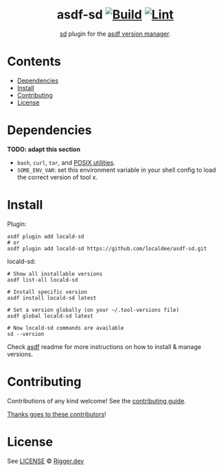 <div align="center">

# asdf-sd [![Build](https://github.com/localdee/asdf-sd/actions/workflows/build.yml/badge.svg)](https://github.com/localdee/asdf-sd/actions/workflows/build.yml) [![Lint](https://github.com/localdee/asdf-sd/actions/workflows/lint.yml/badge.svg)](https://github.com/localdee/asdf-sd/actions/workflows/lint.yml)

[sd](https://github.com/chmln/sd) plugin for the [asdf version manager](https://asdf-vm.com).

</div>

# Contents

- [Dependencies](#dependencies)
- [Install](#install)
- [Contributing](#contributing)
- [License](#license)

# Dependencies

**TODO: adapt this section**

- `bash`, `curl`, `tar`, and [POSIX utilities](https://pubs.opengroup.org/onlinepubs/9699919799/idx/utilities.html).
- `SOME_ENV_VAR`: set this environment variable in your shell config to load the correct version of tool x.

# Install

Plugin:

```shell
asdf plugin add locald-sd
# or
asdf plugin add locald-sd https://github.com/localdee/asdf-sd.git
```

locald-sd:

```shell
# Show all installable versions
asdf list-all locald-sd

# Install specific version
asdf install locald-sd latest

# Set a version globally (on your ~/.tool-versions file)
asdf global locald-sd latest

# Now locald-sd commands are available
sd --version
```

Check [asdf](https://github.com/asdf-vm/asdf) readme for more instructions on how to
install & manage versions.

# Contributing

Contributions of any kind welcome! See the [contributing guide](contributing.md).

[Thanks goes to these contributors](https://github.com/localdee/asdf-sd/graphs/contributors)!

# License

See [LICENSE](LICENSE) © [Rigger.dev](https://github.com/localdee/)
